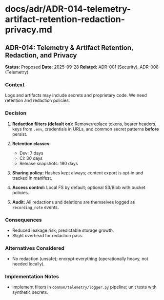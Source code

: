 # docs/adr/ADR-014-telemetry-artifact-retention-redaction-privacy.md

## ADR-014: Telemetry & Artifact Retention, Redaction, and Privacy

**Status:** Proposed
**Date:** 2025-09-28
**Related:** ADR-001 (Security), ADR-008 (Telemetry)

### Context

Logs and artifacts may include secrets and proprietary code. We need retention and redaction policies.

### Decision

1. **Redaction filters (default on):** Remove/replace tokens, bearer headers, keys from `.env`, credentials in URLs, and common secret patterns **before** persist.
2. **Retention classes:**

   * Dev: 7 days
   * CI: 30 days
   * Release snapshots: 180 days
3. **Sharing policy:** Hashes kept always; content export is opt‑in and tracked in manifest.
4. **Access control:** Local FS by default; optional S3/Blob with bucket policies.
5. **Audit:** All redactions and deletions are themselves logged as `recording_note` events.

### Consequences

* Reduced leakage risk; predictable storage growth.
* Slight overhead for redaction pass.

### Alternatives Considered

* No redaction (unsafe); encrypt‑everything (operationally heavy, not needed locally).

### Implementation Notes

* Implement filters in `common/telemetry/logger.py` pipeline; unit tests with synthetic secrets.
